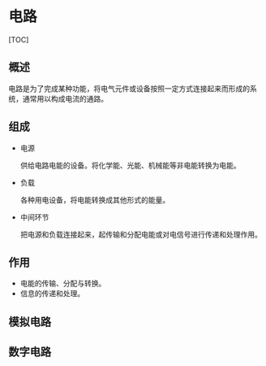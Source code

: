 # 电路

[TOC]

## 概述

电路是为了完成某种功能，将电气元件或设备按照一定方式连接起来而形成的系统，通常用以构成电流的通路。

## 组成

* 电源

  供给电路电能的设备。将化学能、光能、机械能等非电能转换为电能。

* 负载

  各种用电设备，将电能转换成其他形式的能量。

* 中间环节

  把电源和负载连接起来，起传输和分配电能或对电信号进行传递和处理作用。

## 作用

* 电能的传输、分配与转换。
* 信息的传递和处理。

## 模拟电路

## 数字电路

